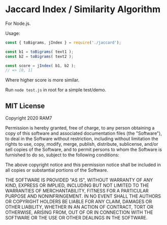 Jaccard Index / Similarity Algorithm
====================================

For Node.js.

Usage:

```javascript
const { toBigrams, jIndex } = require('./jaccard');

const b1 = toBigrams( text1 );
const b2 = toBigrams( text2 );

const score = jIndex( b1, b2 );
// => [0, 1]
```

Where higher score is more similar.

Run `node test.js` in root for a simple test/demo.

MIT License
-----------

Copyright 2020 RAM7

Permission is hereby granted, free of charge, to any person obtaining a copy of this software and associated documentation files (the "Software"), to deal in the Software without restriction, including without limitation the rights to use, copy, modify, merge, publish, distribute, sublicense, and/or sell copies of the Software, and to permit persons to whom the Software is furnished to do so, subject to the following conditions:

The above copyright notice and this permission notice shall be included in all copies or substantial portions of the Software.

THE SOFTWARE IS PROVIDED "AS IS", WITHOUT WARRANTY OF ANY KIND, EXPRESS OR IMPLIED, INCLUDING BUT NOT LIMITED TO THE WARRANTIES OF MERCHANTABILITY, FITNESS FOR A PARTICULAR PURPOSE AND NONINFRINGEMENT. IN NO EVENT SHALL THE AUTHORS OR COPYRIGHT HOLDERS BE LIABLE FOR ANY CLAIM, DAMAGES OR OTHER LIABILITY, WHETHER IN AN ACTION OF CONTRACT, TORT OR OTHERWISE, ARISING FROM, OUT OF OR IN CONNECTION WITH THE SOFTWARE OR THE USE OR OTHER DEALINGS IN THE SOFTWARE.
